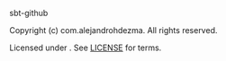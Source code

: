 [comment]: <> (Don't edit this file!)
[comment]: <> (It is automatically updated after every release of https://github.com/alejandrohdezma/.github)
[comment]: <> (If you want to suggest a change, please open a PR or issue in that repository)

sbt-github

Copyright (c)  com.alejandrohdezma. All rights reserved.

Licensed under . See [LICENSE](LICENSE.md) for terms.